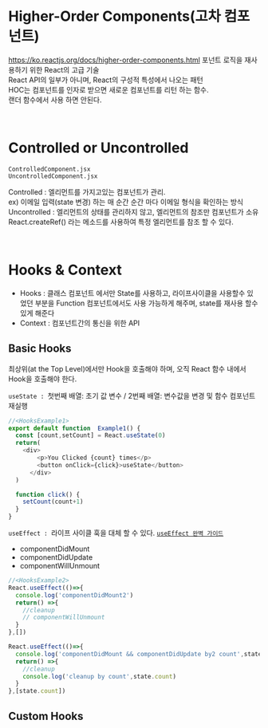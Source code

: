 # Higher-Order Components(고차 컴포넌트)
https://ko.reactjs.org/docs/higher-order-components.html
포넌트 로직을 재사용하기 위한 React의 고급 기술  
React API의 일부가 아니며, React의 구성적 특성에서 나오는 패턴  
HOC는 컴포넌트를 인자로 받으면 새로운 컴포넌트를 리턴 하는 함수.  
랜더 함수에서 사용 하면 안된다.

</br>

# Controlled or Uncontrolled
```
ControlledComponent.jsx
UncontrolledComponent.jsx
```
Controlled : 엘리먼트를 가지고있는 컴포넌트가 관리.  
ex) 이메일 입력(state 변경) 하는 매 순간 순간 마다 이메일 형식을 확인하는 방식
Uncontrolled : 엘리먼트의 상태를 관리하지 않고, 엘리먼트의 참조만 컴포넌트가 소유  
React.createRef() 라는 메소드를 사용하여 특정 엘리먼트를 참조 할 수 있다.

</br>

# Hooks & Context
- Hooks : 클래스 컴포넌트 에서만 State를 사용하고, 라이프사이클을 사용할수 있었던 부분을 Function 컴포넌트에서도 사용 가능하게 해주며, state를 재사용 할수 있게 해준다  
- Context : 컴포넌트간의 통신을 위한 API  

## Basic Hooks
최상위(at the Top Level)에서만 Hook을 호출해야 하며, 오직 React 함수 내에서 Hook을 호출해야 한다.  

`useState : `첫번째 배열: 초기 값 변수 / 2번째 배열: 변수값을 변경 및 함수 컴포넌트 재실행
```js
//<HooksExample1>
export default function  Example1() {
  const [count,setCount] = React.useState(0)
  return(
    <div>
        <p>You Clicked {count} times</p>
        <button onClick={click}>useState</button>
      </div>
  )

  function click() {
    setCount(count+1)
  }
}
```
`useEffect : `라이프 사이클 훅을 대체 할 수 있다.
<a href="https://rinae.dev/posts/a-complete-guide-to-useeffect-ko">`useEffect 완벽 가이드`</a>  
- componentDidMount
- componentDidUpdate
- componentWillUnmount  

```js
//<HooksExample2>
React.useEffect(()=>{
  console.log('componentDidMount2')
  return() =>{
    //cleanup
    // componentWillUnmount
  }
},[])

React.useEffect(()=>{
  console.log('componentDidMount && componentDidUpdate by2 count',state.count)
  return() =>{
    //cleanup
    console.log('cleanup by count',state.count)
  }
},[state.count])
```

## Custom Hooks


